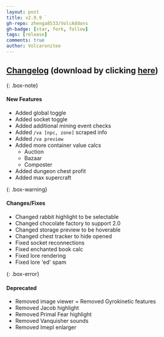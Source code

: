 ```yaml
---
layout: post
title: v2.9.9 `
gh-repo: zhenga8533/VolcAddons
gh-badge: [star, fork, follow]
tags: [release]
comments: true
author: Volcaronitee
---
```


## [Changelog](https://github.com/zhenga8533/VolcAddons/releases/tag/v2.9.9) (download by clicking [here](https://github.com/zhenga8533/VolcAddons/releases/download/v2.9.9/VolcAddons.zip))

{: .box-note}
#### New Features
- Added global toggle
- Added socket toggle
- Added additional mining event checks
- Added `/va [npc, zone]` scraped info
- Added `/va preview`
- Added more container value calcs
   - Auction
   - Bazaar
   - Composter
- Added dungeon chest profit
- Added max supercraft

{: .box-warning}
#### Changes/Fixes
- Changed rabbit highlight to be selectable
- Changed chocolate factory to support 2.0
- Changed storage preview to be hoverable
- Changed chest tracker to hide opened
- Fixed socket reconnections
- Fixed enchanted book calc
- Fixed lore rendering
- Fixed lore 'ed' spam

{: .box-error}
#### Deprecated
- Removed image viewer
= Removed Gyrokinetic features
- Removed Jacob highlight
- Removed Primal Fear highlight
- Removed Vanquisher sounds
- Removed Imepl enlarger
